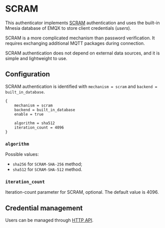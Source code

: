 # SCRAM

This authenticator implements [SCRAM](https://en.wikipedia.org/wiki/Salted_Challenge_Response_Authentication_Mechanism) authentication and uses the built-in Mnesia database of EMQX to store client credentials (_users_).

SCRAM is a more complicated mechanism than password verification. It requires exchanging additional MQTT
packages during connection.

SCRAM authentication does not depend on external data sources, and it is simple and lightweight to use.

## Configuration

SCRAM authentication is identified with `mechanism = scram` and `backend = built_in_database`.

```
{
    mechanism = scram
    backend = built_in_database
    enable = true

    algorithm = sha512
    iteration_count = 4096
}
```

### `algorithm`

Possible values:
* `sha256` for `SCRAM-SHA-256` method;
* `sha512` for `SCRAM-SHA-512` method.

### `iteration_count`

Iteration-count parameter for SCRAM, optional. The default value is 4096.

## Credential management

Users can be managed through [HTTP API](./user_management.md).
